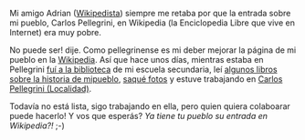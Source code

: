 <html><body><p>Mi amigo Adrian (<a target="_blank" title="Wikipedista (def)" href="http://es.wikipedia.org/wiki/Wikipedista">Wikipedista</a>) siempre me retaba por que la entrada sobre mi pueblo, Carlos Pellegrini, en Wikipedia (la Enciclopedia Libre que vive en Internet) era muy pobre.



No puede ser! dije. Como pellegrinense es mi deber mejorar la página de mi pueblo en la <a title="La enciclopedia libre" href="http://es.wikipedia.org">Wikipedia</a>. Así que hace unos días, mientras estaba en Pellegrini <a title="Juanjo en la Biblioteca" href="http://firebirds.com.ar/~juanjo/wordpress/files/pics/juanjo_biblioteca.jpg">fuí a la biblioteca</a> de mi escuela secundaria, leí <a title="Libros sobre la historia de Pellegrini" href="http://firebirds.com.ar/~juanjo/wordpress/files/pics/libros_historia_pellegrini.jpg">algunos libros sobre la historia de mipueblo</a>, <a title="Sacando fotos" href="http://firebirds.com.ar/~juanjo/wordpress/files/pics/foto_espejo.jpg">saqué fotos</a> y estuve trabajando en <a title="Carlos Pellegrini en Wikipedia" href="http://es.wikipedia.org/wiki/Carlos_Pellegrini_%28Localidad%29">Carlos Pellegrini (Localidad)</a>.



Todavía no está lista, sigo trabajando en ella, pero quien quiera colaboarar puede hacerlo! Y vos que esperás? <em>Ya tiene tu pueblo su entrada en Wikipedia?! </em>;-)</p></body></html>